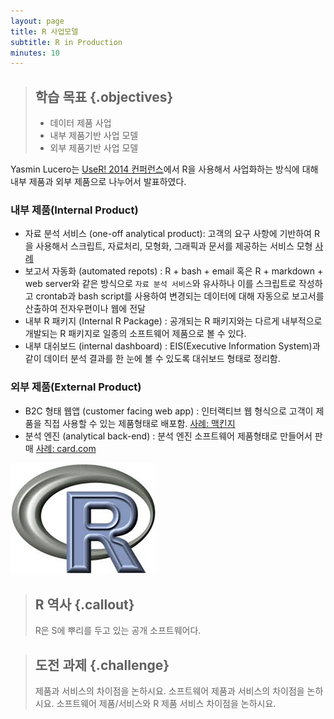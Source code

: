 ```yaml
---
layout: page
title: R 사업모델
subtitle: R in Production
minutes: 10
---
```

> ## 학습 목표 {.objectives}
>
> * 데이터 제품 사업 
> * 내부 제품기반 사업 모델
> * 외부 제품기반 사업 모델

Yasmin Lucero는 [UseR! 2014 컨퍼런스](http://user2014.stat.ucla.edu/)에서 R을 사용해서 사업화하는 방식에 대해 내부 제품과 외부 제품으로 나누어서 발표하였다.

### 내부 제품(Internal Product)  
 - 자료 분석 서비스 (one-off analytical product): 고객의 요구 사항에 기반하여 R을 사용해서 스크립트, 자료처리, 모형화, 그래픽과 문서를 제공하는 서비스 모형 [사례](http://rpubs.com/nathanesau1/21383
)
 - 보고서 자동화 (automated repots) : R + bash + email 혹은 R + markdown + web server와 같은 방식으로 ``자료 분석 서비스``와 유사하나 이를 스크립트로 작성하고 crontab과 bash script를 사용하여 변경되는 데이터에 대해 자동으로 보고서를 산출하여 전자우편이나 웹에 전달
 - 내부 R 패키지 (Internal R Package) : 공개되는 R 패키지와는 다르게 내부적으로 개발되는 R 패키지로 일종의 소프트웨어 제품으로 볼 수 있다.
 - 내부 대쉬보드 (internal dashboard) : EIS(Executive Information System)과 같이 데이터 분석 결과를 한 눈에 볼 수 있도록 대쉬보드 형태로 정리함.  


 ### 외부 제품(External Product)  
 - B2C 형태 웹앱 (customer facing web app) : 인터랙티브 웹 형식으로 고객이 제품을 직접 사용할 수 있는 제품형태로 배포함. [사례: 맥킨지](http://www.showmeshiny.com/)
 - 분석 엔진 (analytical back-end) : 분석 엔진 소프트웨어 제품형태로 만들어서 판매 [사례: card.com](https://www.card.com/)


![R](img/r-logo.png "R Logo")

> ## R 역사 {.callout}
>
> R은 S에 뿌리를 두고 있는 공개 소프트웨어다.



> ## 도전 과제 {.challenge}
>
> 제품과 서비스의 차이점을 논하시요.
> 소프트웨어 제품과 서비스의 차이점을 논하시요.
> 소프트웨어 제품/서비스와 R 제품 서비스 차이점을 논하시요.

